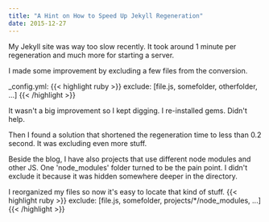 ```yaml
---
title: "A Hint on How to Speed Up Jekyll Regeneration"
date: 2015-12-27
---
```


My Jekyll site was way too slow recently.
It took around 1 minute per regeneration and much more for starting a server. 

I made some improvement by excluding a few files from the conversion.

<!--more-->

_config.yml:
{{< highlight ruby >}}
exclude: [file.js, somefolder, otherfolder, ...]
{{< /highlight >}}

It wasn't a big improvement so I kept digging.
I re-installed gems.
Didn't help.

Then I found a solution that shortened the regeneration time to less than 0.2 second.
It was excluding even more stuff.

Beside the blog,
I have also projects that use different node modules and other JS.
One 'node_modules' folder turned to be the pain point. I didn't exclude it because
it was hidden somewhere deeper in the directory.

I reorganized my files so now it's easy to locate that kind of stuff.
{{< highlight ruby >}}
exclude: [file.js, somefolder, projects/*/node_modules, ...]
{{< /highlight >}}

